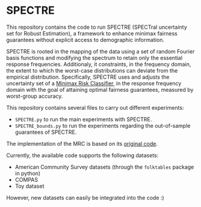# SPECTRE

This repository contains the code to run SPECTRE (SPECTral uncertainty set for Robust Estimation), a framework to enhance minimax fairness guarantees without 
explicit access to demographic information. 

SPECTRE is rooted in the mapping of the data using a set of random Fourier basis functions and modifying the spectrum to retain only the essential response
frequencies. Additionaly, it constraints, in the frequency domain, the extent to which the worst-case distributions can deviate from the empirical distribution.
Specifically, SPECTRE uses and adjusts the uncertainty set of a [Minimax Risk Classifier](http://www.jmlr.org/papers/v24/22-0339.html), in the response 
frequency domain with the goal of attaining optimal fairness guarantees, measured by worst-group accuracy.

This repository contains several files to carry out different experiments:
- `SPECTRE.py` to run the main experiments with SPECTRE.
- `SPECTRE_bounds.py` to run the experiments regarding the out-of-sample guarantees of SPECTRE.

The implementation of the MRC is based on its [original code](https://github.com/MachineLearningBCAM/MRCpy). 

Currently, the available code supports the following datasets:
- American Community Survey datasets  (through the `folktables` package in python)
- COMPAS
- Toy dataset

However, new datasets can easily be integrated into the code :)
